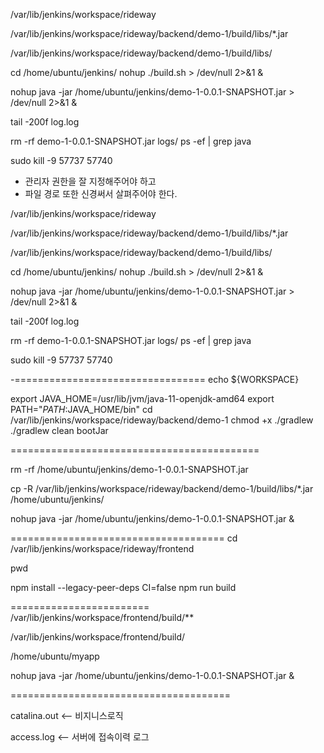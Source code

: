 /var/lib/jenkins/workspace/rideway



/var/lib/jenkins/workspace/rideway/backend/demo-1/build/libs/*.jar

/var/lib/jenkins/workspace/rideway/backend/demo-1/build/libs/


cd /home/ubuntu/jenkins/
nohup ./build.sh > /dev/null 2>&1 &


nohup java -jar /home/ubuntu/jenkins/demo-1-0.0.1-SNAPSHOT.jar > /dev/null 2>&1 &

tail -200f log.log

rm -rf demo-1-0.0.1-SNAPSHOT.jar logs/
ps -ef | grep java

sudo kill -9 57737 57740

- 관리자 권한을 잘 지정해주어야 하고
- 파일 경로 또한 신경써서 살펴주어야 한다.







/var/lib/jenkins/workspace/rideway



/var/lib/jenkins/workspace/rideway/backend/demo-1/build/libs/*.jar

/var/lib/jenkins/workspace/rideway/backend/demo-1/build/libs/


cd /home/ubuntu/jenkins/
nohup ./build.sh > /dev/null 2>&1 &


nohup java -jar /home/ubuntu/jenkins/demo-1-0.0.1-SNAPSHOT.jar > /dev/null 2>&1 &

tail -200f log.log

rm -rf demo-1-0.0.1-SNAPSHOT.jar logs/
ps -ef | grep java

sudo kill -9 57737 57740


-=================================
echo ${WORKSPACE}

export JAVA_HOME=/usr/lib/jvm/java-11-openjdk-amd64
export PATH="$PATH:$JAVA_HOME/bin"
cd /var/lib/jenkins/workspace/rideway/backend/demo-1
chmod +x ./gradlew
./gradlew clean bootJar

===========================================

rm -rf /home/ubuntu/jenkins/demo-1-0.0.1-SNAPSHOT.jar

cp -R /var/lib/jenkins/workspace/rideway/backend/demo-1/build/libs/*.jar /home/ubuntu/jenkins/

nohup java -jar /home/ubuntu/jenkins/demo-1-0.0.1-SNAPSHOT.jar &


=====================================
cd /var/lib/jenkins/workspace/rideway/frontend

pwd

npm install --legacy-peer-deps
CI=false
npm run build

========================
/var/lib/jenkins/workspace/frontend/build/**

/var/lib/jenkins/workspace/frontend/build/

/home/ubuntu/myapp

nohup java -jar /home/ubuntu/jenkins/demo-1-0.0.1-SNAPSHOT.jar &

======================================

catalina.out
<-- 비지니스로직

access.log
<-- 서버에 접속이력 로그